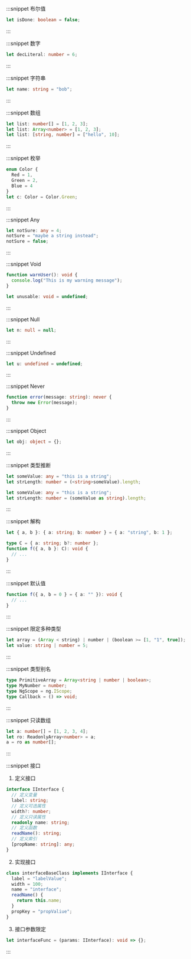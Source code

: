 :::snippet 布尔值

```typescript
let isDone: boolean = false;
```

:::

:::snippet 数字

```typescript
let decLiteral: number = 6;
```

:::

:::snippet 字符串

```typescript
let name: string = "bob";
```

:::

:::snippet 数组

```typescript
let list: number[] = [1, 2, 3];
let list: Array<number> = [1, 2, 3];
let list: [string, number] = ["hello", 10];
```

:::

:::snippet 枚举

```typescript
enum Color {
  Red = 1,
  Green = 2,
  Blue = 4
}
let c: Color = Color.Green;
```

:::

:::snippet Any

```typescript
let notSure: any = 4;
notSure = "maybe a string instead";
notSure = false;
```

:::

:::snippet Void

```typescript
function warnUser(): void {
  console.log("This is my warning message");
}
```

```typescript
let unusable: void = undefined;
```

:::

:::snippet Null

```typescript
let n: null = null;
```

:::

:::snippet Undefined

```typescript
let u: undefined = undefined;
```

:::

:::snippet Never

```typescript
function error(message: string): never {
  throw new Error(message);
}
```

:::

:::snippet Object

```typescript
let obj: object = {};
```

:::

:::snippet 类型推断

```typescript
let someValue: any = "this is a string";
let strLength: number = (<string>someValue).length;
```

```typescript
let someValue: any = "this is a string";
let strLength: number = (someValue as string).length;
```

:::

:::snippet 解构

```typescript
let { a, b }: { a: string; b: number } = { a: "string", b: 1 };
```

```typescript
type C = { a: string; b?: number };
function f({ a, b }: C): void {
  // ...
}
```

:::

:::snippet 默认值

```typescript
function f({ a, b = 0 } = { a: "" }): void {
  // ...
}
```

:::

:::snippet 限定多种类型

```typescript
let array = (Array < string) | number | (boolean >= [1, "1", true]);
let value: string | number = 5;
```

:::

:::snippet 类型别名

```typescript
type PrimitiveArray = Array<string | number | boolean>;
type MyNumber = number;
type NgScope = ng.IScope;
type Callback = () => void;
```

:::

:::snippet 只读数组

```typescript
let a: number[] = [1, 2, 3, 4];
let ro: ReadonlyArray<number> = a;
a = ro as number[];
```

:::

:::snippet 接口

1. 定义接口

```typescript
interface IInterface {
  // 定义变量
  label: string;
  // 定义可选属性
  width?: number;
  // 定义只读属性
  readonly name: string;
  // 定义函数
  readName(): string;
  // 定义索引
  [propName: string]: any;
}
```

2. 实现接口

```typescript
class interfaceBaseClass implements IInterface {
  label = "labelValue";
  width = 100;
  name = "interface";
  readName() {
    return this.name;
  }
  propKey = "propValiue";
}
```

3. 接口参数限定

```typescript
let interfaceFunc = (params: IInterface): void => {};
```

:::
